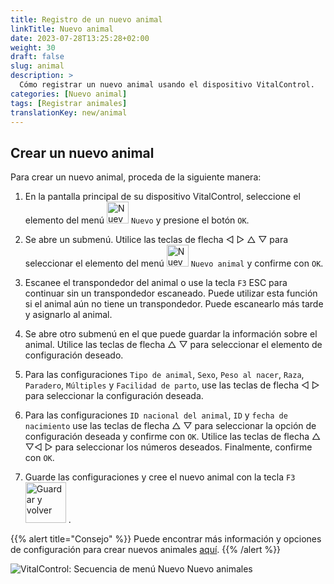```yaml
---
title: Registro de un nuevo animal
linkTitle: Nuevo animal
date: 2023-07-28T13:25:28+02:00
weight: 30
draft: false
slug: animal
description: >
  Cómo registrar un nuevo animal usando el dispositivo VitalControl.
categories: [Nuevo animal]
tags: [Registrar animales]
translationKey: new/animal
---
```

## Crear un nuevo animal

Para crear un nuevo animal, proceda de la siguiente manera:

1. En la pantalla principal de su dispositivo VitalControl, seleccione el elemento del menú <img src="/icons/main/new-animal.svg" width="35" align="bottom" alt="Nuevo animal" /> `Nuevo` y presione el botón `OK`.

2. Se abre un submenú. Utilice las teclas de flecha ◁ ▷ △ ▽ para seleccionar el elemento del menú <img src="/icons/main/new-animal.svg" width="35" align="bottom" alt="Nuevo animal" /> `Nuevo animal` y confirme con `OK`.

3. Escanee el transpondedor del animal o use la tecla `F3` ESC para continuar sin un transpondedor escaneado. Puede utilizar esta función si el animal aún no tiene un transpondedor. Puede escanearlo más tarde y asignarlo al animal.

4. Se abre otro submenú en el que puede guardar la información sobre el animal. Utilice las teclas de flecha △ ▽ para seleccionar el elemento de configuración deseado.

5. Para las configuraciones `Tipo de animal`, `Sexo`, `Peso al nacer`, `Raza`, `Paradero`, `Múltiples` y `Facilidad de parto`, use las teclas de flecha ◁ ▷ para seleccionar la configuración deseada.

6. Para las configuraciones `ID nacional del animal`, `ID` y `fecha de nacimiento` use las teclas de flecha △ ▽ para seleccionar la opción de configuración deseada y confirme con `OK`. Utilice las teclas de flecha △ ▽◁ ▷ para seleccionar los números deseados. Finalmente, confirme con `OK`.

7. Guarde las configuraciones y cree el nuevo animal con la tecla `F3` &nbsp;<img src="/icons/footer/save_exit.svg" width="65" align="bottom" alt="Guardar y volver" />&nbsp;.

{{% alert title="Consejo" %}}
Puede encontrar más información y opciones de configuración para crear nuevos animales [aquí](../../settings/animal-registration/).
{{% /alert %}}

   ![VitalControl: Secuencia de menú Nuevo Nuevo animales](../images/new.png "Crear un nuevo animal")
